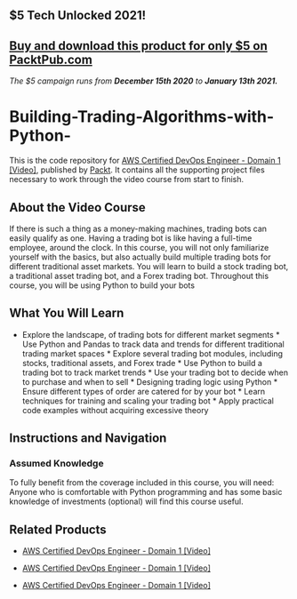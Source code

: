 ## $5 Tech Unlocked 2021!
[Buy and download this product for only $5 on PacktPub.com](https://www.packtpub.com/)
-----
*The $5 campaign         runs from __December 15th 2020__ to __January 13th 2021.__*

# Building-Trading-Algorithms-with-Python-

This is the code repository for [AWS Certified DevOps Engineer - Domain 1 [Video]](https://www.packtpub.com/virtualization-and-cloud/aws-certified-devops-engineer-domain-1-video?utm_source=github&utm_medium=repository&utm_campaign=9781789133080), published by [Packt](https://www.packtpub.com/?utm_source=github). It contains all the supporting project files necessary to work through the video course from start to finish.
## About the Video Course
If there is such a thing as a money-making machines, trading bots can easily qualify as one. Having a trading bot is like having a full-time employee, around the clock. In this course, you will not only familiarize yourself with the basics, but also actually build multiple trading bots for different traditional asset markets. 
You will learn to build a stock trading bot, a traditional asset trading bot, and a Forex trading bot. Throughout this course, you will be using Python to build your bots
<H2>What You Will Learn</H2>
<DIV class=book-info-will-learn-text>
<UL>
<LI>Explore the landscape, of trading bots for different market segments
* Use Python and Pandas to track data and trends for different traditional trading market spaces
* Explore several trading bot modules, including stocks, traditional assets, and Forex trade
* Use Python to build a trading bot to track market trends 
* Use your trading bot to decide when to purchase and when to sell
* Designing trading logic using Python
* Ensure different types of order are catered for by your bot
* Learn techniques for training and scaling your trading bot
* Apply practical code examples without acquiring excessive theory</LI></UL></DIV>

## Instructions and Navigation
### Assumed Knowledge
To fully benefit from the coverage included in this course, you will need:<br/>
Anyone who is comfortable with Python programming and has some basic knowledge of investments (optional) will find this course useful.


## Related Products
* [AWS Certified DevOps Engineer - Domain 1 [Video]](https://www.packtpub.com/virtualization-and-cloud/aws-certified-devops-engineer-domain-1-video?utm_source=github&utm_medium=repository&utm_campaign=9781789133080)

* [AWS Certified DevOps Engineer - Domain 1 [Video]](https://www.packtpub.com/virtualization-and-cloud/aws-certified-devops-engineer-domain-1-video?utm_source=github&utm_medium=repository&utm_campaign=9781789133080)

* [AWS Certified DevOps Engineer - Domain 1 [Video]](https://www.packtpub.com/virtualization-and-cloud/aws-certified-devops-engineer-domain-1-video?utm_source=github&utm_medium=repository&utm_campaign=9781789133080)

